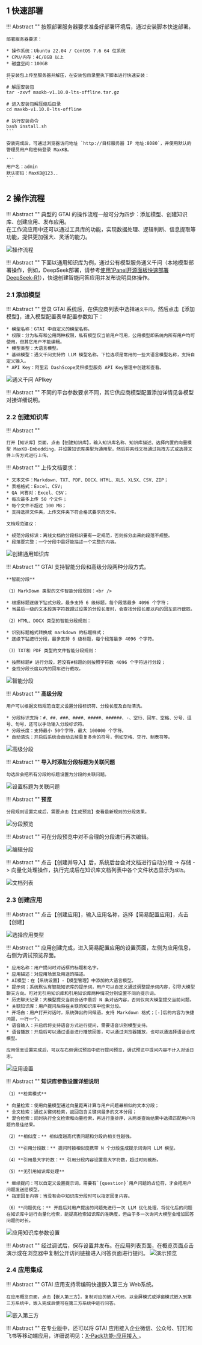 
## 1 快速部署

!!! Abstract ""
    按照部署服务器要求准备好部署环境后，通过安装脚本快速部署。    

    部署服务器要求：

    * 操作系统：Ubuntu 22.04 / CentOS 7.6 64 位系统
    * CPU/内存：4C/8GB 以上
    * 磁盘空间：100GB

    将安装包上传至服务器并解压，在安装包目录里执下脚本进行快速安装：
    ```
    # 解压安装包
    tar -zxvf maxkb-v1.10.0-lts-offline.tar.gz

    # 进入安装包解压缩后目录  
    cd maxkb-v1.10.0-lts-offline

    # 执行安装命令
    bash install.sh
    ```
    
    安装完成后，可通过浏览器访问地址 `http://目标服务器 IP 地址:8080`，并使用默认的管理员用户和密码登录 MaxKB。

    ```
    用户名：admin
    默认密码：MaxKB@123..
    ```
    

## 2 操作流程

!!! Abstract ""
    典型的 GTAI 的操作流程一般可分为四步：添加模型、创建知识库、创建应用、发布应用。     
    在工作流应用中还可以通过工具库的功能，实现数据处理、逻辑判断、信息提取等功能，提供更加强大、灵活的能力。

![操作流程](img/model/maxkb_flow.png)

!!! Abstract ""
    下面以通用知识库为例，通过公有模型服务通义千问（本地模型部署操作，例如，DeepSeek部署，请参考[使用1Panel开源面板快速部署DeepSeek-R1](https://mp.weixin.qq.com/s/bF253jBHZIWIHvNnSMv-Rg)），快速创建智能问答应用并发布说明具体操作。

### 2.1 添加模型

!!! Abstract ""
    登录 GTAI 系统后，在供应商列表中选择`通义千问`，然后点击【添加模型】，进入模型配置表单配置参数如下：

    * 模型名称：GTAI 中自定义的模型名称。  
    * 权限：分为私有和公用两种权限，私有模型仅当前用户可用，公用模型即系统内所有用户均可使用，但其它用户不能编辑。   
    * 模型类型：大语言模型。   
    * 基础模型：通义千问支持的 LLM 模型名称，下拉选项是常用的一些大语言模型名称，支持自定义输入。        
    * API Key：阿里云 DashScope灵积模型服务 API Key管理中创建和查看。

![通义千问 APIkey](img/model/tongyi_model.png)

!!! Abstract ""
    不同的平台参数要求不同，其它供应商模型配置添加详情见各模型对接详细说明。


### 2.2 创建知识库

!!! Abstract ""

    打开【知识库】页面，点击【创建知识库】，输入知识库名称、知识库描述、选择内置的向量模型 MaxKB-Embedding，并设置知识库类型为通用型，然后将离线文档通过拖拽方式或选择文件上传方式进行上传。 


!!! Abstract ""
    上传文档要求：  

    * 文本文件：Markdown、TXT、PDF、DOCX、HTML、XLS、XLSX、CSV、ZIP；
    * 表格格式：Excel、CSV;
    * QA 问答对：Excel、CSV；  
    * 每次最多上传 50 个文件；   
    * 每个文件不超过 100 MB；
    * 支持选择文件夹，上传文件夹下符合格式要求的文件。

    文档规范建议：

    * 规范分段标识：离线文档的分段标识要有一定规范，否则拆分出来的段落不规整。   
    * 段落要完整：一个分段中最好能描述一个完整的内容。

![创建通用知识库](img/dataset/create_offline_dataset.png)
    
!!! Abstract ""
    GTAI 支持智能分段和高级分段两种分段方式。

    **智能分段**

    （1）MarkDown 类型的文件智能分段规则：<br />

    * 根据标题逐级下钻式分段，最多支持 6 级标题，每个段落最多 4096 个字符；   
    * 当最后一级的文本段落字符数超过设置的分段长度时，会查找分段长度以内的回车进行截取。

    （2）HTML、DOCX 类型的智能分段规则：

    * 识别标题格式转换成 markdown 的标题样式；
    * 逐级下钻进行分段，最多支持 6 级标题，每个段落最多 4096 个字符。

    （3）TXT和 PDF 类型的文件智能分段规则：

    * 按照标题# 进行分段，若没有#标题的则按照字符数 4096 个字符进行分段；
    * 查找分段长度以内的回车进行截取。  
      
![智能分段](<img/dataset/automatic_paragraphing.png>)

!!! Abstract ""
    **高级分段**  

    用户可以根据文档规范自定义设置分段标识符、分段长度及自动清洗。

    * 分段标识支持：#、##、###、####、#####、######、-、空行、回车、空格、分号、逗号、句号，还可以手动输入分段标识符。   
    * 分段长度：支持最小 50个字符，最大 100000 个字符。   
    * 自动清洗：开启后系统会自动去掉重复多余的符号，例如空格、空行、制表符等。     

![高级分段](<img/dataset/advanced_segmentation.png>)

!!! Abstract ""
    **导入时添加分段标题为关联问题**  

    勾选后会把所有分段的标题设置为分段的关联问题。
![设置标题为关联问题](img/dataset/titel_set_question.png)

!!! Abstract ""
    **预览** 

    分段规则设置完成后，需要点击【生成预览】查看最新规则的分段效果。

![分段预览](<img/dataset/preview_segmentation.png>)

!!! Abstract ""
    可在分段预览中对不合理的分段进行再次编辑。

![编辑分段](img/dataset/view_edit.png)

 
!!! Abstract ""
    点击【创建并导入】后，系统后台会对文档进行自动分段 -> 存储 -> 向量化处理操作，执行完成后在知识库文档列表中各个文件状态显示为`成功`。

![文档列表](img/dataset/doc_list.png)

### 2.3 创建应用

!!! Abstract ""
    点击【创建应用】，输入应用名称，选择【简易配置应用】，点击【创建】

![选择应用类型](img/app/selectAppType.png)

!!! Abstract ""
    应用创建完成，进入简易配置应用的设置页面，左侧为应用信息，右侧为调试预览界面。

    * 应用名称：用户提问时对话框的标题和名字。    
    * 应用描述：对应用场景及用途的描述。    
    * AI模型：在【系统设置】-【模型管理】中添加的大语言模型。    
    * 提示词：系统默认有智能知识库的提示词，用户可以自定义通过调整提示词内容，引导大模型聊天方向。可对无引用知识库和引用知识库两种情况分别设置不同的提示词。
    * 历史聊天记录：大模型提交当前会话中最后 N 条对话内容，否则仅向大模型提交当前问题。
    * 关联知识库：用户提问后将在关联的知识库中检索分段。   
    * 开场白：用户打开对话时，系统弹出的问候语。支持 Markdown 格式；[-]后的内容为快捷问题，一行一个。 
    * 语音输入：开启后将支持语音方式进行提问，需要语音识别模型支持。
    * 语音播放：开启后可以通过语音进行播放回答，可以通过浏览器播放，也可以通选择语音合成模型。

    应用信息设置完成后，可以在右侧调试预览中进行提问预览，调试预览中提问内容不计入对话日志。
![应用设置](img/app/app_setting.png)


  
!!! Abstract "" 
    **知识库参数设置详细说明**

    （1）**检索模式**

    * 向量检索：使用向量模型通过向量距离计算与用户问题最相似的文本分段；        
    * 全文检索：通过关键词检索，返回包含关键词最多的文本分段；           
    * 混合检索：同时执行全文检索和向量检索，再进行重排序，从两类查询结果中选择匹配用户问题的最佳结果。    

    （2）**相似度：** 相似度越高代表问题和分段的相关性越强。 

    （3）**引用分段数：** 提问时按相似度携带 N 个分段生成提示词询问 LLM 模型。 

    （4）**引用最大字符数：** 引用分段内容设置最大字符数，超过时则截断。     

    （5）**无引用知识库处理**

    * 继续提问：可以自定义设置提示词，需要有`{question}`用户问题的占位符，才会把用户问题发送给模型。       
    * 指定回复内容：当没有命中知识库分段时可以指定回复内容。   
    
    （6）**问题优化：** 开启后对用户提出的问题先进行一次 LLM 优化处理，将优化后的问题在知识库中进行向量化检索，能提高检索知识库的准确度，但由于多一次询问大模型会增加回答问题的时长。

![应用知识库参数设置](<img/app/app-parameter-setting.png>)

!!! Abstract "" 
    经过调试后，保存设置并发布。在应用列表页面，在概览页面点击演示或在浏览器中复制公开访问链接进入问答页面进行提问。
![演示预览](img/app/app_view.png)

### 2.4 应用集成

!!! Abstract "" 
    GTAI 应用支持零编码快速嵌入第三方 Web系统。

    在应用概览页面，点击【嵌入第三方】，复制对应的嵌入代码，以全屏模式或浮窗模式嵌入到第三方系统中，嵌入完成后便可在第三方系统中进行问答。

![嵌入第三方](<img/app/embed.png>)

!!! Abstract "" 
    在专业版中，还可以将 GTAI 应用接入企业微信、公众号、钉钉和飞书等移动端应用，详细说明见：[X-Pack功能-应用接入 ](./user_manual/X-Pack/app_integrate.md)。

    




